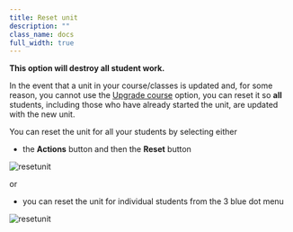 ```yaml
---
title: Reset unit 
description: ""
class_name: docs
full_width: true
---
```


**This option will destroy all student work.**

In the event that a unit in your course/classes is updated and, for some reason, you cannot use the [Upgrade course](/docs/classes/unitmanagement/upgradecourse) option, you can reset it so **all** students, including those who have already started the unit, are updated with the new unit.

You can reset the unit for all your students by selecting either

- the **Actions** button and then the **Reset** button

<img alt="resetunit" src="/img/docs/resetunitall.png" class="simple"/>

or 

- you can reset the unit for individual students from the 3 blue dot menu

<img alt="resetunit" src="/img/docs/resetunitstudent.png" class="simple"/>

